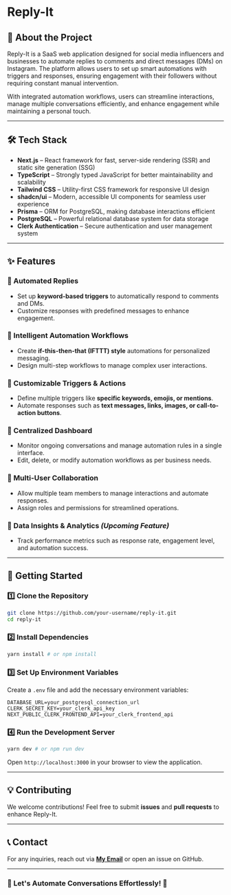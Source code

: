 # Reply-It

## 🚀 About the Project
Reply-It is a SaaS web application designed for social media influencers and businesses to automate replies to comments and direct messages (DMs) on Instagram. The platform allows users to set up smart automations with triggers and responses, ensuring engagement with their followers without requiring constant manual intervention.

With integrated automation workflows, users can streamline interactions, manage multiple conversations efficiently, and enhance engagement while maintaining a personal touch.

---

## 🛠 Tech Stack

- **Next.js** – React framework for fast, server-side rendering (SSR) and static site generation (SSG)
- **TypeScript** – Strongly typed JavaScript for better maintainability and scalability
- **Tailwind CSS** – Utility-first CSS framework for responsive UI design
- **shadcn/ui** – Modern, accessible UI components for seamless user experience
- **Prisma** – ORM for PostgreSQL, making database interactions efficient
- **PostgreSQL** – Powerful relational database system for data storage
- **Clerk Authentication** – Secure authentication and user management system

---

## ✨ Features

### 🔹 Automated Replies
- Set up **keyword-based triggers** to automatically respond to comments and DMs.
- Customize responses with predefined messages to enhance engagement.

### 🔹 Intelligent Automation Workflows
- Create **if-this-then-that (IFTTT) style** automations for personalized messaging.
- Design multi-step workflows to manage complex user interactions.

### 🔹 Customizable Triggers & Actions
- Define multiple triggers like **specific keywords, emojis, or mentions**.
- Automate responses such as **text messages, links, images, or call-to-action buttons**.

### 🔹 Centralized Dashboard
- Monitor ongoing conversations and manage automation rules in a single interface.
- Edit, delete, or modify automation workflows as per business needs.

### 🔹 Multi-User Collaboration
- Allow multiple team members to manage interactions and automate responses.
- Assign roles and permissions for streamlined operations.

### 🔹 Data Insights & Analytics *(Upcoming Feature)*
- Track performance metrics such as response rate, engagement level, and automation success.

---

## 📌 Getting Started

### 1️⃣ Clone the Repository
```bash
git clone https://github.com/your-username/reply-it.git
cd reply-it
```

### 2️⃣ Install Dependencies
```bash
yarn install # or npm install
```

### 3️⃣ Set Up Environment Variables
Create a `.env` file and add the necessary environment variables:
```env
DATABASE_URL=your_postgresql_connection_url
CLERK_SECRET_KEY=your_clerk_api_key
NEXT_PUBLIC_CLERK_FRONTEND_API=your_clerk_frontend_api
```

### 4️⃣ Run the Development Server
```bash
yarn dev # or npm run dev
```

Open `http://localhost:3000` in your browser to view the application.

---

## 💡 Contributing
We welcome contributions! Feel free to submit **issues** and **pull requests** to enhance Reply-It.

---

## 📞 Contact
For any inquiries, reach out via **[My Email](mailto:subhamkumar9650@gmail.com)** or open an issue on GitHub.

---

### 🚀 Let's Automate Conversations Effortlessly! 🚀
